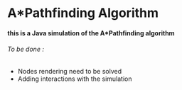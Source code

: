 # A*Pathfinding Algorithm
#### this is a Java simulation of the A*Pathfinding algorithm

###### To be done : 
- Nodes rendering need to be solved 
- Adding interactions with the simulation 